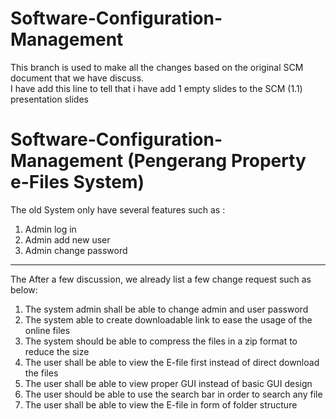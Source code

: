 # Software-Configuration-Management 
This branch is used to make all the changes based on the original SCM document that we have discuss.  
I have add this line to tell that i have add 1 empty slides to the SCM (1.1) presentation slides 

# Software-Configuration-Management (Pengerang Property e-Files System)

The old System only have several features such as :
 1. Admin log in
 2. Admin add new user
 3. Admin change password


_________________________________________________________________________________________________________________________________________

The After a few discussion, we already list a few change request such as below:

  1. The system admin shall be able to change admin and user password
  2. The system able to create downloadable link to ease the usage of the online files
  3. The system should be able to compress the files in a zip format to reduce the size
  4. The user shall be able to view the E-file first instead of direct download the files
  5. The user shall be able to view proper GUI instead of basic GUI design
  6. The user should  be able to use the search bar in order to search any file
  7. The user shall be able to view the E-file in form of folder structure



